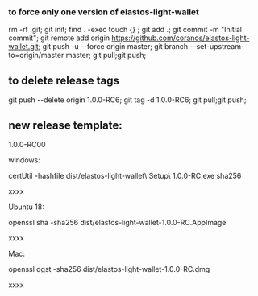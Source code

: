 ### to force only one version of elastos-light-wallet

  rm -rf .git;
  git init;
  find . -exec touch {} \;
  git add .;
  git commit -m "Initial commit";
  git remote add origin https://github.com/coranos/elastos-light-wallet.git;
  git push -u --force origin master;
  git branch --set-upstream-to=origin/master master;
  git pull;git push;

## to delete release tags

  git push --delete origin 1.0.0-RC6;
  git tag -d 1.0.0-RC6;
  git pull;git push;

## new release template:
  1.0.0-RC00

  windows:

  certUtil -hashfile dist/elastos-light-wallet\ Setup\ 1.0.0-RC.exe sha256

  xxxx

  Ubuntu 18:

  openssl sha -sha256 dist/elastos-light-wallet-1.0.0-RC.AppImage

  xxxx

  Mac:

  openssl dgst -sha256 dist/elastos-light-wallet-1.0.0-RC.dmg
  
  xxxx
